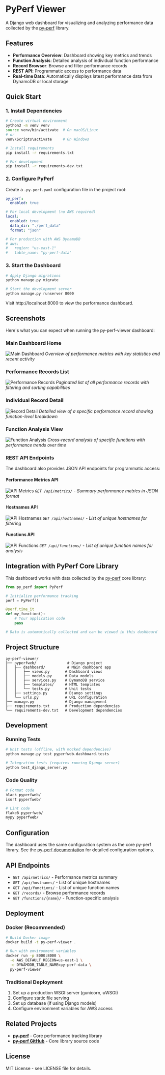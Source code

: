 # PyPerf Viewer

A Django web dashboard for visualizing and analyzing performance data collected by the [py-perf](https://pypi.org/project/py-perf-jg/) library.

## Features

- **Performance Overview**: Dashboard showing key metrics and trends
- **Function Analysis**: Detailed analysis of individual function performance
- **Record Browser**: Browse and filter performance records
- **REST API**: Programmatic access to performance data
- **Real-time Data**: Automatically displays latest performance data from DynamoDB or local storage

## Quick Start

### 1. Install Dependencies

```bash
# Create virtual environment
python3 -m venv venv
source venv/bin/activate  # On macOS/Linux
# or
venv\Scripts\activate     # On Windows

# Install requirements
pip install -r requirements.txt

# For development
pip install -r requirements-dev.txt
```

### 2. Configure PyPerf

Create a `.py-perf.yaml` configuration file in the project root:

```yaml
py_perf:
  enabled: true

# For local development (no AWS required)
local:
  enabled: true
  data_dir: "./perf_data"
  format: "json"

# For production with AWS DynamoDB
# aws:
#   region: "us-east-1"
#   table_name: "py-perf-data"
```

### 3. Start the Dashboard

```bash
# Apply Django migrations
python manage.py migrate

# Start the development server
python manage.py runserver 8000
```

Visit http://localhost:8000 to view the performance dashboard.

## Screenshots

Here's what you can expect when running the py-perf-viewer dashboard:

### Main Dashboard Home
![Main Dashboard](screenshots/01_dashboard_home.png)
*Overview of performance metrics with key statistics and recent activity*

### Performance Records List
![Performance Records](screenshots/02_performance_records.png)
*Paginated list of all performance records with filtering and sorting capabilities*

### Individual Record Detail
![Record Detail](screenshots/03_record_detail.png)
*Detailed view of a specific performance record showing function-level breakdown*

### Function Analysis View
![Function Analysis](screenshots/04_function_analysis.png)
*Cross-record analysis of specific functions with performance trends over time*

### REST API Endpoints

The dashboard also provides JSON API endpoints for programmatic access:

#### Performance Metrics API
![API Metrics](screenshots/05_api_metrics.png)
*`GET /api/metrics/` - Summary performance metrics in JSON format*

#### Hostnames API
![API Hostnames](screenshots/06_api_hostnames.png)
*`GET /api/hostnames/` - List of unique hostnames for filtering*

#### Functions API
![API Functions](screenshots/07_api_functions.png)
*`GET /api/functions/` - List of unique function names for analysis*

## Integration with PyPerf Core Library

This dashboard works with data collected by the [py-perf](https://pypi.org/project/py-perf-jg/) core library:

```python
from py_perf import PyPerf

# Initialize performance tracking
perf = PyPerf()

@perf.time_it
def my_function():
    # Your application code
    pass

# Data is automatically collected and can be viewed in this dashboard
```

## Project Structure

```
py-perf-viewer/
├── pyperfweb/              # Django project
│   ├── dashboard/          # Main dashboard app
│   │   ├── views.py       # Dashboard views
│   │   ├── models.py      # Data models
│   │   ├── services.py    # DynamoDB service
│   │   ├── templates/     # HTML templates
│   │   └── tests.py       # Unit tests
│   ├── settings.py        # Django settings
│   └── urls.py            # URL configuration
├── manage.py              # Django management
├── requirements.txt       # Production dependencies
└── requirements-dev.txt   # Development dependencies
```

## Development

### Running Tests

```bash
# Unit tests (offline, with mocked dependencies)
python manage.py test pyperfweb.dashboard.tests

# Integration tests (requires running Django server)
python test_django_server.py
```

### Code Quality

```bash
# Format code
black pyperfweb/
isort pyperfweb/

# Lint code  
flake8 pyperfweb/
mypy pyperfweb/
```

## Configuration

The dashboard uses the same configuration system as the core py-perf library. See the [py-perf documentation](https://github.com/jeremycharlesgillespie/py-perf) for detailed configuration options.

## API Endpoints

- `GET /api/metrics/` - Performance metrics summary
- `GET /api/hostnames/` - List of unique hostnames
- `GET /api/functions/` - List of unique function names
- `GET /records/` - Browse performance records
- `GET /functions/{name}/` - Function-specific analysis

## Deployment

### Docker (Recommended)

```bash
# Build Docker image
docker build -t py-perf-viewer .

# Run with environment variables
docker run -p 8000:8000 \
  -e AWS_DEFAULT_REGION=us-east-1 \
  -e DYNAMODB_TABLE_NAME=py-perf-data \
  py-perf-viewer
```

### Traditional Deployment

1. Set up a production WSGI server (gunicorn, uWSGI)
2. Configure static file serving
3. Set up database (if using Django models)
4. Configure environment variables for AWS access

## Related Projects

- **[py-perf](https://pypi.org/project/py-perf-jg/)** - Core performance tracking library
- **[py-perf GitHub](https://github.com/jeremycharlesgillespie/py-perf)** - Core library source code

## License

MIT License - see LICENSE file for details.